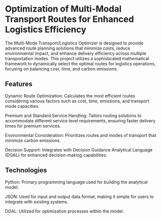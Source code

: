 # Optimization of Multi-Modal Transport Routes for Enhanced Logistics Efficiency

The Multi-Mode Transport/Logistics Optimizer is designed to provide advanced route planning solutions that minimize costs, reduce environmental impact, and enhance delivery efficiency across multiple transportation modes. This project utilizes a sophisticated mathematical framework to dynamically select the optimal routes for logistics operations, focusing on balancing cost, time, and carbon emissions.

## Features

Dynamic Route Optimization: Calculates the most efficient routes considering various factors such as cost, time, emissions, and transport mode capacities.

Premium and Standard Service Handling: Tailors routing solutions to accommodate different service level requirements, ensuring faster delivery times for premium services.

Environmental Consideration: Prioritizes routes and modes of transport that minimize carbon emissions.

Decision Support: Integrates with Decision Guidance Analytical Language (DGAL) for enhanced decision-making capabilities.

## Technologies

Python: Primary programming language used for building the analytical model.

JSON: Used for input and output data format, making it simple for users to integrate with existing systems.

DGAL: Utilized for optimization processes within the model.
